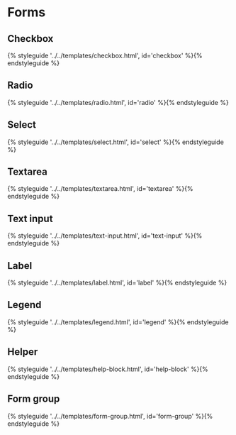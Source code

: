 # Forms

## Checkbox

{% styleguide '../../templates/checkbox.html', id='checkbox' %}{% endstyleguide %}

## Radio

{% styleguide '../../templates/radio.html', id='radio' %}{% endstyleguide %}

## Select

{% styleguide '../../templates/select.html', id='select' %}{% endstyleguide %}

## Textarea

{% styleguide '../../templates/textarea.html', id='textarea' %}{% endstyleguide %}

## Text input

{% styleguide '../../templates/text-input.html', id='text-input' %}{% endstyleguide %}

## Label

{% styleguide '../../templates/label.html', id='label' %}{% endstyleguide %}

## Legend

{% styleguide '../../templates/legend.html', id='legend' %}{% endstyleguide %}

## Helper

{% styleguide '../../templates/help-block.html', id='help-block' %}{% endstyleguide %}

## Form group

{% styleguide '../../templates/form-group.html', id='form-group' %}{% endstyleguide %}
